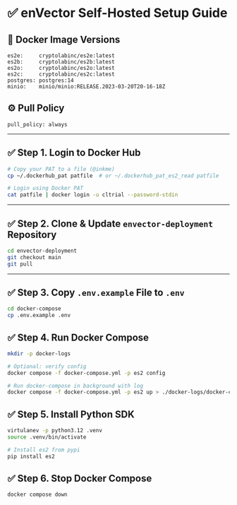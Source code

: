 # ✅ enVector Self-Hosted Setup Guide

## 🔢 Docker Image Versions

```text
es2e:     cryptolabinc/es2e:latest 
es2b:     cryptolabinc/es2b:latest  
es2o:     cryptolabinc/es2o:latest
es2c:     cryptolabinc/es2c:latest  
postgres: postgres:14  
minio:    minio/minio:RELEASE.2023-03-20T20-16-18Z  
```

## ⚙️ Pull Policy

```text
pull_policy: always
```

---

## ✅ Step 1. Login to Docker Hub

```bash
# Copy your PAT to a file (@inkme)
cp ~/.dockerhub_pat patfile  # or ~/.dockerhub_pat_es2_read patfile

# Login using Docker PAT
cat patfile | docker login -u cltrial --password-stdin
```

---

## ✅ Step 2. Clone & Update `envector-deployment` Repository

```bash
cd envector-deployment
git checkout main
git pull
```

---

## ✅ Step 3. Copy `.env.example` File to `.env`

```bash
cd docker-compose
cp .env.example .env
```

## ✅ Step 4. Run Docker Compose

```bash
mkdir -p docker-logs

# Optional: verify config
docker compose -f docker-compose.yml -p es2 config

# Run docker-compose in background with log
docker compose -f docker-compose.yml -p es2 up > ./docker-logs/docker-compose.log 2>&1 &
```

## ✅ Step 5. Install Python SDK
```bash
virtulanev -p python3.12 .venv
source .venv/bin/activate

# Install es2 from pypi
pip install es2
```
## ✅ Step 6. Stop Docker Compose

```bash
docker compose down
```

